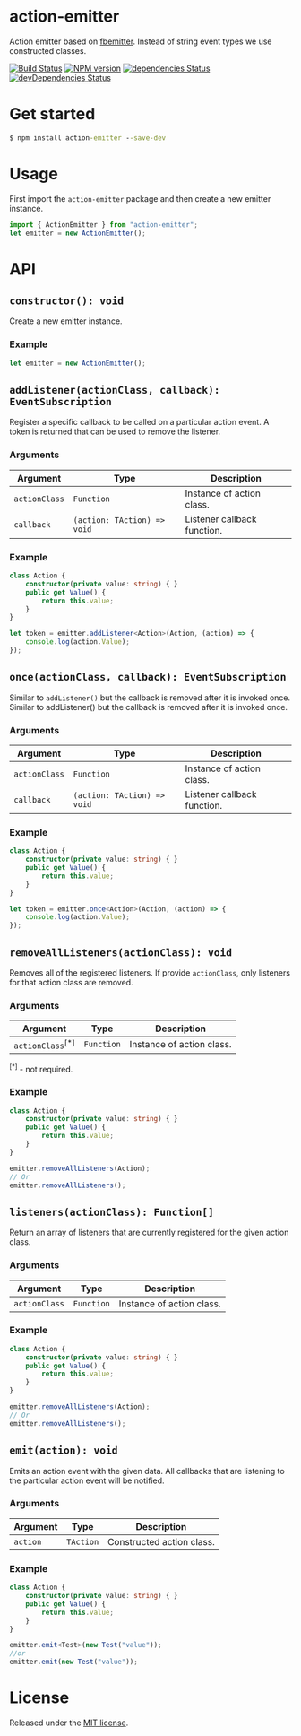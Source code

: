 # action-emitter
Action emitter based on [fbemitter](facebook/emitter). Instead of string event types we use constructed classes.

[![Build Status](https://travis-ci.org/SimplrJS/action-emitter.svg?branch=master)](https://travis-ci.org/SimplrJS/action-emitter)
[![NPM version](http://img.shields.io/npm/v/action-emitter.svg)](https://www.npmjs.com/package/action-emitter) [![dependencies Status](https://david-dm.org/simplrjs/action-emitter/status.svg)](https://david-dm.org/simplrjs/action-emitter) [![devDependencies Status](https://david-dm.org/simplrjs/action-emitter/dev-status.svg)](https://david-dm.org/simplrjs/action-emitter?type=dev)


# Get started
```cmd
$ npm install action-emitter --save-dev
```

# Usage
First import the `action-emitter` package and then create a new emitter instance.
```ts
import { ActionEmitter } from "action-emitter";
let emitter = new ActionEmitter();
```


# API

## `constructor(): void`
Create a new emitter instance.

### Example
```ts
let emitter = new ActionEmitter();
```

## `addListener(actionClass, callback): EventSubscription`
Register a specific callback to be called on a particular action event. A token is returned that can be used to remove the listener.

### Arguments
| Argument      | Type                        | Description                 |
|---------------|-----------------------------|-----------------------------|
| `actionClass` | `Function`                  | Instance of action class.   |
| `callback`    | `(action: TAction) => void` | Listener callback function. |


### Example
```ts
class Action {
    constructor(private value: string) { }
    public get Value() {
        return this.value;
    }
}

let token = emitter.addListener<Action>(Action, (action) => {
    console.log(action.Value);
});
```


## `once(actionClass, callback): EventSubscription`
Similar to `addListener()` but the callback is removed after it is invoked once. Similar to addListener() but the callback is removed after it is invoked once.

### Arguments
| Argument      | Type                        | Description                 |
|---------------|-----------------------------|-----------------------------|
| `actionClass` | `Function`                  | Instance of action class.   |
| `callback`    | `(action: TAction) => void` | Listener callback function. |

### Example
```ts
class Action {
    constructor(private value: string) { }
    public get Value() {
        return this.value;
    }
}

let token = emitter.once<Action>(Action, (action) => {
    console.log(action.Value);
});
```


## `removeAllListeners(actionClass): void`
Removes all of the registered listeners. If provide `actionClass`, only listeners for that action class are removed.

### Arguments
| Argument                    | Type                        | Description                 |
|-----------------------------|-----------------------------|-----------------------------|
| `actionClass`<sup>[*]</sup> | `Function`                  | Instance of action class.   |
<sup>[*]</sup> - not required.

### Example
```ts
class Action {
    constructor(private value: string) { }
    public get Value() {
        return this.value;
    }
}

emitter.removeAllListeners(Action);
// Or
emitter.removeAllListeners();
```


## `listeners(actionClass): Function[]`
Return an array of listeners that are currently registered for the given action class.

### Arguments
| Argument      | Type                        | Description                 |
|---------------|-----------------------------|-----------------------------|
| `actionClass` | `Function`                  | Instance of action class.   |


### Example
```ts
class Action {
    constructor(private value: string) { }
    public get Value() {
        return this.value;
    }
}

emitter.removeAllListeners(Action);
// Or
emitter.removeAllListeners();
```


## `emit(action): void`
Emits an action event with the given data. All callbacks that are listening to the particular action event will be notified.

### Arguments
| Argument      | Type      | Description                 |
|---------------|-----------|-----------------------------|
| `action`      | `TAction` | Constructed action class.   |


### Example
```ts
class Action {
    constructor(private value: string) { }
    public get Value() {
        return this.value;
    }
}

emitter.emit<Test>(new Test("value"));
//or 
emitter.emit(new Test("value"));
```

# License
Released under the [MIT license](LICENSE).

